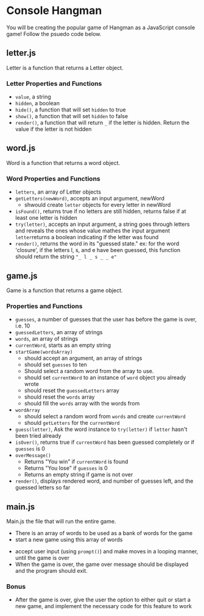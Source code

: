 # Console Hangman

You will be creating the popular game of Hangman as a JavaScript console game! Follow the psuedo code below.

## letter.js 
Letter is a function that returns a Letter object.  

### Letter Properties and Functions
- `value`, a string
- `hidden`, a boolean
- `hide()`, a function that will set `hidden` to true
- `show()`, a function that will set `hidden` to false
- `render()`, a function that will return ` _ ` if the letter is hidden. Return the value if the letter is not hidden

## word.js
Word is a function that returns a word object.

### Word Properties and Functions
- `letters`, an array of Letter objects
- `getLetters(newWord)`, accepts an input argument, newWord
  + shwould create `letter` objects for every letter in newWord
- `isFound()`, returns true if no letters are still hidden, returns false if at least one letter is hidden
- `try(letter)`, accepts an input argument, a string goes through letters and reveals the ones whose value mathes the input argument `letter`returns a boolean indicating if the letter was found
- `render()`, returns the word in its "guessed state." ex: for the word 'closure', if the letters l, s, and e have been guessed, this function should return the string `"_ l _ s _ _ e"`

## game.js
Game is a function that returns a game object.

### Properties and Functions 
- `guesses`, a number of guesses that the user has before the game is over, i.e. 10
- `guessedLetters`, an array of strings
- `words`, an array of strings
- `currentWord`, starts as an empty string
- `startGame(wordsArray)`
  + should accept an argument, an array of strings
  + should set `guesses` to ten
  + Should select a random word from the array to use.
  + should set `currentWord` to an instance of `word` object you already wrote
  + should reset the `guessedLetters` array
  + should reset the `words` array
  + should fill the `words` array with the words from
- `wordArray`
  + should select a random word from `words` and create `currentWord`
  + should `getLetters` for the `currentWord`
- `guess(letter)`, Ask the word instance to `try(letter)` if `letter` hasn't been tried already
- `isOver()`, returns true if `currentWord` has been guessed completely or if `guesses` is 0
- `overMessage()`
  + Returns "You win" if `currentWord` is found
  + Returns "You lose" if `guesses` is 0
  + Returns an empty string if game is not over
- `render()`, displays rendered word, and number of guesses left, and the guessed letters so far


## main.js
Main.js the file that will run the entire game.
- There is an array of words to be used as a bank of words for the game
- start a new game using this array of words
* accept user input (using `prompt()`) and make moves in a looping manner, until the game is over
* When the game is over, the game over message should be displayed and the
program should exit.

### Bonus
* After the game is over, give the user the option to either quit or start a new game, and implement the necessary code for this feature to work
